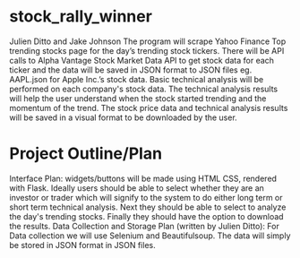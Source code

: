 # stock_rally_winner

Julien Ditto and Jake Johnson
The program will scrape Yahoo Finance Top trending stocks page for the day’s trending stock tickers. There will be API calls to Alpha Vantage Stock Market Data API to get stock data for each ticker and the data will be saved in JSON format to JSON files eg. AAPL.json for Apple Inc.’s stock data. Basic technical analysis will be performed on each company's stock data. The technical analysis results will help the user understand when the stock started trending and the momentum of the trend. The stock price data and technical analysis results will be saved in a visual format to be downloaded by the user. 

# Project Outline/Plan
Interface Plan: widgets/buttons will be made using HTML CSS, rendered with Flask. Ideally users should be able to select whether they are an investor or trader which will signify to the system to do either long term or short term technical analysis. Next they should be able to select to analyze the day's trending stocks. Finally they should have the option to download the results.
Data Collection and Storage Plan (written by Julien Ditto): For Data collection we will use Selenium and Beautifulsoup. The data will simply be stored in JSON format in JSON files.
